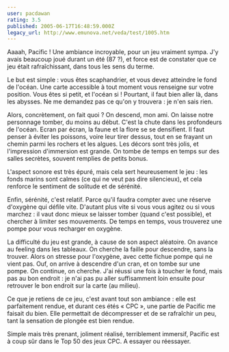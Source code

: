 ```yaml
---
user: pacdawan
rating: 3.5
published: 2005-06-17T16:48:59.000Z
legacy_url: http://www.emunova.net/veda/test/1005.htm
---
```

Aaaah, Pacific ! Une ambiance incroyable, pour un jeu vraiment sympa. J'y avais beaucoup joué durant un été (87 ?), et force est de constater que ce jeu était rafraîchissant, dans tous les sens du terme.  

  

Le but est simple : vous êtes scaphandrier, et vous devez atteindre le fond de l'océan. Une carte accessible à tout moment vous renseigne sur votre position. Vous êtes si petit, et l'océan si ! Pourtant, il faut bien aller là, dans les abysses. Ne me demandez pas ce qu'on y trouvera : je n'en sais rien.   

  

Alors, concrètement, on fait quoi ? On descend, mon ami. On laisse notre personnage tomber, du moins au début. C'est la chute dans les profondeurs de l'océan. Ecran par écran, la faune et la flore se se densifient. Il faut penser à éviter les poissons, voire leur tirer dessus, tout en se frayant un chemin parmi les rochers et les algues. Les décors sont très jolis, et l'impression d'immersion est grande. On tombe de temps en temps sur des salles secrètes, souvent remplies de petits bonus.   

L'aspect sonore est très épuré, mais cela sert heureusement le jeu : les fonds marins sont calmes (ce qui ne veut pas dire silencieux), et cela renforce le sentiment de solitude et de sérénité.  

Enfin, sérénité, c'est relatif. Parce qu'il faudra compter avec une réserve d'oxygène qui défile vite. D'autant plus vite si vous vous agitez ou si vous marchez : il vaut donc mieux se laisser tomber (quand c'est possible), et chercher à limiter ses mouvements. De temps en temps, vous trouverez une pompe pour vous recharger en oxygène.  

  

La difficulté du jeu est grande, à cause de son aspect aléatoire. On avance au feeling dans les tableaux. On cherche la faille pour descendre, sans la trouver. Alors on stresse pour l'oxygène, avec cette fichue pompe qui ne vient pas. Ouf, on arrive à descendre d'un cran, et on tombe sur une pompe. On continue, on cherche. J'ai réussi une fois à toucher le fond, mais pas au bon endroit : je n'ai pas pu aller suffisamment loin ensuite pour retrouver le bon endroit sur la carte (au milieu).  

  

Ce que je retiens de ce jeu, c'est avant tout son ambiance : elle est parfaitement rendue, et durant ces étés « CPC », une partie de Pacific me faisait du bien. Elle permettait de décompresser et de se rafraîchir un peu, tant la sensation de plongée est bien rendue.  

Simple mais très prenant, joliment réalisé, terriblement immersif, Pacific est à coup sûr dans le Top 50 des jeux CPC. A essayer ou réessayer.